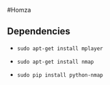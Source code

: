 #Homza

## Dependencies

* `sudo apt-get install mplayer`
* `sudo apt-get install nmap`

* `sudo pip install python-nmap`
